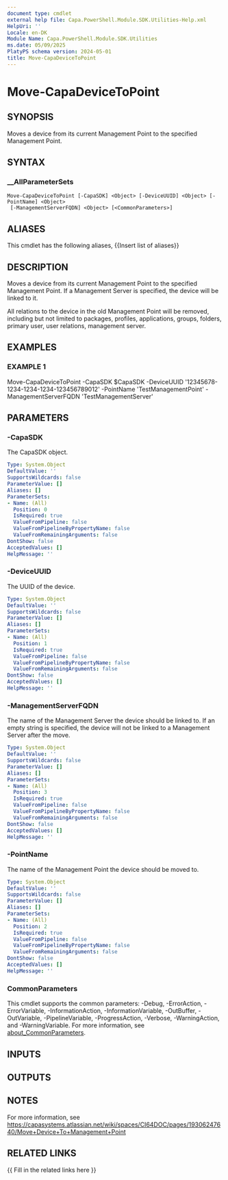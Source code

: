 ```yaml
---
document type: cmdlet
external help file: Capa.PowerShell.Module.SDK.Utilities-Help.xml
HelpUri: ''
Locale: en-DK
Module Name: Capa.PowerShell.Module.SDK.Utilities
ms.date: 05/09/2025
PlatyPS schema version: 2024-05-01
title: Move-CapaDeviceToPoint
---
```


# Move-CapaDeviceToPoint

## SYNOPSIS

Moves a device from its current Management Point to the specified Management Point.

## SYNTAX

### __AllParameterSets

```
Move-CapaDeviceToPoint [-CapaSDK] <Object> [-DeviceUUID] <Object> [-PointName] <Object>
 [-ManagementServerFQDN] <Object> [<CommonParameters>]
```

## ALIASES

This cmdlet has the following aliases,
  {{Insert list of aliases}}

## DESCRIPTION

Moves a device from its current Management Point to the specified Management Point.
If a Management Server is specified, the device will be linked to it.

All relations to the device in the old Management Point will be removed, including but not limited to packages, profiles, applications, groups, folders, primary user, user relations, management server.

## EXAMPLES

### EXAMPLE 1

Move-CapaDeviceToPoint -CapaSDK $CapaSDK -DeviceUUID '12345678-1234-1234-1234-123456789012' -PointName 'TestManagementPoint' -ManagementServerFQDN 'TestManagementServer'

## PARAMETERS

### -CapaSDK

The CapaSDK object.

```yaml
Type: System.Object
DefaultValue: ''
SupportsWildcards: false
ParameterValue: []
Aliases: []
ParameterSets:
- Name: (All)
  Position: 0
  IsRequired: true
  ValueFromPipeline: false
  ValueFromPipelineByPropertyName: false
  ValueFromRemainingArguments: false
DontShow: false
AcceptedValues: []
HelpMessage: ''
```

### -DeviceUUID

The UUID of the device.

```yaml
Type: System.Object
DefaultValue: ''
SupportsWildcards: false
ParameterValue: []
Aliases: []
ParameterSets:
- Name: (All)
  Position: 1
  IsRequired: true
  ValueFromPipeline: false
  ValueFromPipelineByPropertyName: false
  ValueFromRemainingArguments: false
DontShow: false
AcceptedValues: []
HelpMessage: ''
```

### -ManagementServerFQDN

The name of the Management Server the device should be linked to.
If an empty string is specified, the device will not be linked to a Management Server after the move.

```yaml
Type: System.Object
DefaultValue: ''
SupportsWildcards: false
ParameterValue: []
Aliases: []
ParameterSets:
- Name: (All)
  Position: 3
  IsRequired: true
  ValueFromPipeline: false
  ValueFromPipelineByPropertyName: false
  ValueFromRemainingArguments: false
DontShow: false
AcceptedValues: []
HelpMessage: ''
```

### -PointName

The name of the Management Point the device should be moved to.

```yaml
Type: System.Object
DefaultValue: ''
SupportsWildcards: false
ParameterValue: []
Aliases: []
ParameterSets:
- Name: (All)
  Position: 2
  IsRequired: true
  ValueFromPipeline: false
  ValueFromPipelineByPropertyName: false
  ValueFromRemainingArguments: false
DontShow: false
AcceptedValues: []
HelpMessage: ''
```

### CommonParameters

This cmdlet supports the common parameters: -Debug, -ErrorAction, -ErrorVariable,
-InformationAction, -InformationVariable, -OutBuffer, -OutVariable, -PipelineVariable,
-ProgressAction, -Verbose, -WarningAction, and -WarningVariable. For more information, see
[about_CommonParameters](https://go.microsoft.com/fwlink/?LinkID=113216).

## INPUTS

## OUTPUTS

## NOTES

For more information, see https://capasystems.atlassian.net/wiki/spaces/CI64DOC/pages/19306247640/Move+Device+To+Management+Point


## RELATED LINKS

{{ Fill in the related links here }}

